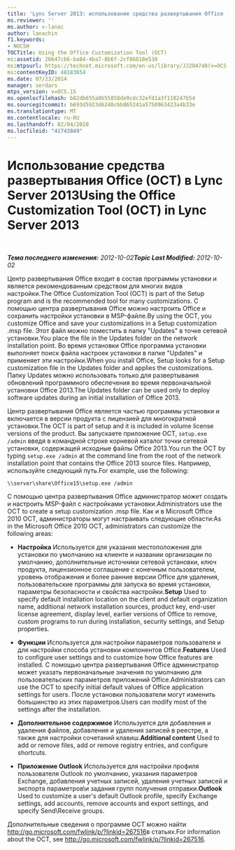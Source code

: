 ```yaml
---
title: 'Lync Server 2013: использование средства развертывания Office (OCT)'
ms.reviewer: ''
ms.author: v-lanac
author: lanachin
f1.keywords:
- NOCSH
TOCTitle: Using the Office Customization Tool (OCT)
ms:assetid: 26647cb6-ba84-4ba7-8b6f-2cf86818e530
ms:mtpsurl: https://technet.microsoft.com/en-us/library/JJ204748(v=OCS.15)
ms:contentKeyID: 48183654
ms.date: 07/23/2014
manager: serdars
mtps_version: v=OCS.15
ms.openlocfilehash: b82db655a0b55858de9cdc32efd1a3f110247b54
ms.sourcegitcommit: b693d5923d6240cbb865241a5750963423a4b33e
ms.translationtype: MT
ms.contentlocale: ru-RU
ms.lasthandoff: 02/04/2020
ms.locfileid: "41743849"
---
```

<div data-xmlns="http://www.w3.org/1999/xhtml">

<div class="topic" data-xmlns="http://www.w3.org/1999/xhtml" data-msxsl="urn:schemas-microsoft-com:xslt" data-cs="http://msdn.microsoft.com/en-us/">

<div data-asp="http://msdn2.microsoft.com/asp">

# <a name="using-the-office-customization-tool-oct-in-lync-server-2013"></a><span data-ttu-id="e40b6-102">Использование средства развертывания Office (OCT) в Lync Server 2013</span><span class="sxs-lookup"><span data-stu-id="e40b6-102">Using the Office Customization Tool (OCT) in Lync Server 2013</span></span>

</div>

<div id="mainSection">

<div id="mainBody">

<span> </span>

<span data-ttu-id="e40b6-103">_**Тема последнего изменения:** 2012-10-02_</span><span class="sxs-lookup"><span data-stu-id="e40b6-103">_**Topic Last Modified:** 2012-10-02_</span></span>

<span data-ttu-id="e40b6-104">Центр развертывания Office входит в состав программы установки и является рекомендованным средством для многих видов настройки.</span><span class="sxs-lookup"><span data-stu-id="e40b6-104">The Office Customization Tool (OCT) is part of the Setup program and is the recommended tool for many customizations.</span></span> <span data-ttu-id="e40b6-105">С помощью центра развертывания Office можно настроить Office и сохранить настройки установки в MSP-файле.</span><span class="sxs-lookup"><span data-stu-id="e40b6-105">By using the OCT, you customize Office and save your customizations in a Setup customization .msp file.</span></span> <span data-ttu-id="e40b6-106">Этот файл можно поместить в папку "Updates" в точке сетевой установки.</span><span class="sxs-lookup"><span data-stu-id="e40b6-106">You place the file in the Updates folder on the network installation point.</span></span> <span data-ttu-id="e40b6-107">Во время установки Office программа установки выполняет поиск файла настроек установки в папке "Updates" и применяет эти настройки.</span><span class="sxs-lookup"><span data-stu-id="e40b6-107">When you install Office, Setup looks for a Setup customization file in the Updates folder and applies the customizations.</span></span> <span data-ttu-id="e40b6-108">Папку Updates можно использовать только для развертывания обновлений программного обеспечения во время первоначальной установки Office 2013.</span><span class="sxs-lookup"><span data-stu-id="e40b6-108">The Updates folder can be used only to deploy software updates during an initial installation of Office 2013.</span></span>

<span data-ttu-id="e40b6-109">Центр развертывания Office является частью программы установки и включается в версии продукта с лицензией для многократной установки.</span><span class="sxs-lookup"><span data-stu-id="e40b6-109">The OCT is part of setup and it is included in volume license versions of the product.</span></span> <span data-ttu-id="e40b6-110">Вы запускаете приложение OCT, `setup.exe /admin` введя в командной строке корневой каталог точки сетевой установки, содержащей исходные файлы Office 2013.</span><span class="sxs-lookup"><span data-stu-id="e40b6-110">You run the OCT by typing `setup.exe /admin` at the command line from the root of the network installation point that contains the Office 2013 source files.</span></span> <span data-ttu-id="e40b6-111">Например, используйте следующий путь.</span><span class="sxs-lookup"><span data-stu-id="e40b6-111">For example, use the following:</span></span>

`\\server\share\Office15\setup.exe /admin`

<span data-ttu-id="e40b6-112">С помощью центра развертывания Office администратор может создать и настроить MSP-файл с настройками установки.</span><span class="sxs-lookup"><span data-stu-id="e40b6-112">Administrators use the OCT to create a setup customization .msp file.</span></span> <span data-ttu-id="e40b6-113">Как и в Microsoft Office 2010 OCT, администраторы могут настраивать следующие области:</span><span class="sxs-lookup"><span data-stu-id="e40b6-113">As in the Microsoft Office 2010 OCT, administrators can customize the following areas:</span></span>

  - <span data-ttu-id="e40b6-114">**Настройка** Используется для указания местоположения для установки по умолчанию на клиенте и названии организации по умолчанию, дополнительные источники сетевой установки, ключ продукта, лицензионное соглашение с конечным пользователем, уровень отображения и более ранние версии Office для удаления, пользовательские программы для запуска во время установки, параметры безопасности и свойства настройки.</span><span class="sxs-lookup"><span data-stu-id="e40b6-114">**Setup** Used to specify default installation location on the client and default organization name, additional network installation sources, product key, end-user license agreement, display level, earlier versions of Office to remove, custom programs to run during installation, security settings, and Setup properties.</span></span>

  - <span data-ttu-id="e40b6-115">**Функции** Используется для настройки параметров пользователя и для настройки способа установки компонентов Office.</span><span class="sxs-lookup"><span data-stu-id="e40b6-115">**Features** Used to configure user settings and to customize how Office features are installed.</span></span> <span data-ttu-id="e40b6-116">С помощью центра развертывания Office администратор может указать первоначальные значения по умолчанию для пользовательских параметров приложений Office.</span><span class="sxs-lookup"><span data-stu-id="e40b6-116">Administrators can use the OCT to specify initial default values of Office application settings for users.</span></span> <span data-ttu-id="e40b6-117">После установки пользователи могут изменить большинство из этих параметров.</span><span class="sxs-lookup"><span data-stu-id="e40b6-117">Users can modify most of the settings after the installation.</span></span>

  - <span data-ttu-id="e40b6-118">**Дополнительное содержимое** Используется для добавления и удаления файлов, добавления и удаления записей в реестре, а также для настройки сочетаний клавиш.</span><span class="sxs-lookup"><span data-stu-id="e40b6-118">**Additional content** Used to add or remove files, add or remove registry entries, and configure shortcuts.</span></span>

  - <span data-ttu-id="e40b6-119">**Приложение Outlook** Используется для настройки профиля пользователя Outlook по умолчанию, указания параметров Exchange, добавления учетных записей, удаления учетных записей и экспорта параметров\\и задания групп получения отправки.</span><span class="sxs-lookup"><span data-stu-id="e40b6-119">**Outlook** Used to customize a user's default Outlook profile, specify Exchange settings, add accounts, remove accounts and export settings, and specify Send\\Receive groups.</span></span>

<span data-ttu-id="e40b6-120">Дополнительные сведения о программе OCT можно найти <http://go.microsoft.com/fwlink/p/?linkid=267516>в статьях.</span><span class="sxs-lookup"><span data-stu-id="e40b6-120">For information about the OCT, see <http://go.microsoft.com/fwlink/p/?linkid=267516>.</span></span>

</div>

<span> </span>

</div>

</div>

</div>

